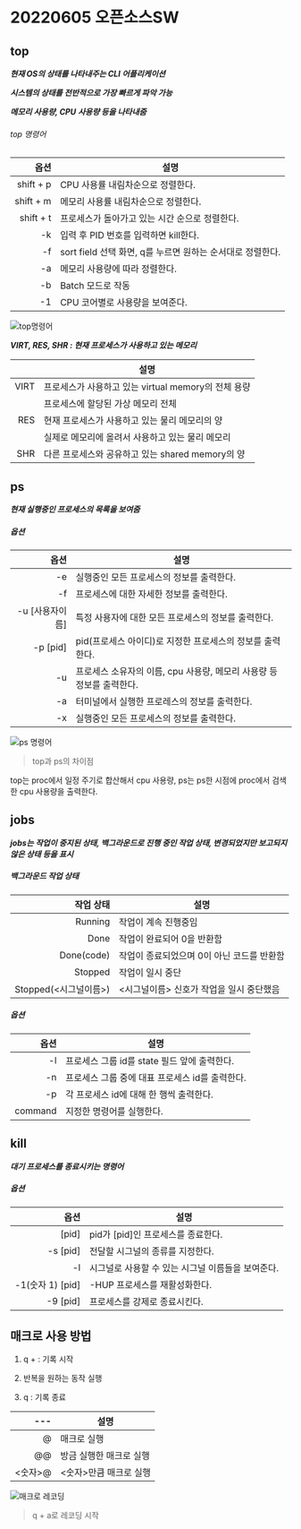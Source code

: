 # 20220605 오픈소스SW

## top 

***현재 OS의 상태를 나타내주는 CLI 어플리케이션***

***시스템의 상태를 전반적으로 가장 빠르게 파악 가능***

***메모리 사용량, CPU 사용량 등을 나타내줌***

###### top 명령어

|옵션|설명| 
|---:|---|
|shift + p|CPU 사용률 내림차순으로 정렬한다.|
|shift + m|메모리 사용률 내림차순으로 정렬한다.|
|shift + t|프로세스가 돌아가고 있는 시간 순으로 정렬한다.|
|-k|입력 후 PID 번호를 입력하면 kill한다.|
|-f|sort field 선택 화면, q를 누르면 원하는 순서대로 정렬한다.|
|-a|메모리 사용량에 따라 정렬한다.|
|-b|Batch 모드로 작동|
|-1|CPU 코어별로 사용량을 보여준다.|

![top명령어](https://user-images.githubusercontent.com/106607389/171990130-fd8d4f32-7b8d-4431-832b-872f2e796964.PNG)

 ***VIRT, RES, SHR : 현재 프로세스가 사용하고 있는 메모리***
 
|   |설명| 
|---:|----|
|VIRT|프로세스가 사용하고 있는 virtual memory의 전체 용량|
|    | 프로세스에 할당된 가상 메모리 전체|
|RES|현재 프로세스가 사용하고 있는 물리 메모리의 양|
|   |실제로 메모리에 올려서 사용하고 있는 물리 메모리|
|SHR|다른 프로세스와 공유하고 있는 shared memory의 양|

## ps

***현재 실행중인 프로세스의 목록을 보여줌***

##### 옵션

|옵션|설명| 
|---:|----|
|-e|실행중인 모든 프로세스의 정보를 출력한다.|
|-f|프로세스에 대한 자세한 정보를 출력한다.|
|-u [사용자이름]|특정 사용자에 대한 모든 프로세스의 정보를 출력한다.|
|-p [pid]|pid(프로세스 아이디)로 지정한 프로세스의 정보를 출력한다.|
|-u|프로세스 소유자의 이름, cpu 사용량, 메모리 사용량 등 정보를 출력한다.|
|-a|터미널에서 실행한 프로레스의 정보를 출력한다.|
|-x|실행중인 모든 프로세스의 정보를 출력한다.|

![ps 명령어](https://user-images.githubusercontent.com/106607389/171991064-76b7348b-d991-49de-9ac6-fc5313fe4472.PNG)


> top과 ps의 차이점

top는 proc에서 일정 주기로 합산해서 cpu 사용량, ps는 ps한 시점에 proc에서 검색한 cpu 사용량을 출력한다. 

## jobs

***jobs는 작업이 중지된 상태, 백그라운드로 진행 중인 작업 상태, 변경되었지만 보고되지 않은 상태 등을 표시***

##### 백그라운드 작업 상태

|작업 상태|설명| 
|---:|----|
|Running|작업이 계속 진행중임|
|Done|작업이 완료되어 0을 반환함|
|Done(code)|작업이 종료되었으며 0이 아닌 코드를 반환함|
|Stopped|작업이 일시 중단|
|Stopped(<시그널이름>)|<시그널이름> 신호가 작업을 일시 중단했음|

##### 옵션

|옵션|설명| 
|---:|----|
|-l|프로세스 그룹 id를 state 필드 앞에 출력한다.|
|-n|프로세스 그룹 중에 대표 프로세스 id를 출력한다.|
|-p|각 프로세스 id에 대해 한 행씩 출력한다.|
|command|지정한 명령어를 실행한다.|

## kill

***대기 프로세스를 종료시키는 명령어***

##### 옵션

|옵션|설명| 
|---:|----|
|[pid]|pid가 [pid]인 프로세스를 종료한다.|
|-s [pid]|전달할 시그널의 종류를 지정한다.|
|-l|시그널로 사용할 수 있는 시그널 이름들을 보여준다.|
|-1(숫자 1) [pid]|-HUP 프로세스를 재활성화한다.|
|-9 [pid]|프로세스를 강제로 종료시킨다.|


## 매크로 사용 방법

1. q + <key> : 기록 시작

2. 반복을 원하는 동작 실행

3. q : 기록 종료

|---|설명| 
|---:|----|
|@<key>|매크로 실행|
|@@|방금 실행한 매크로 실행|
|<숫자>@|<숫자>만큼 매크로 실행|

![매크로 레코딩](https://user-images.githubusercontent.com/106607389/171994629-bc54e6e2-2f89-4fea-bff5-a2b6db04e3c5.PNG)
> q + a로 레코딩 시작

